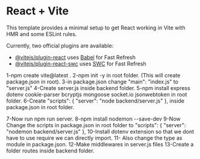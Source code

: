 # React + Vite

This template provides a minimal setup to get React working in Vite with HMR and some ESLint rules.

Currently, two official plugins are available:

- [@vitejs/plugin-react](https://github.com/vitejs/vite-plugin-react/blob/main/packages/plugin-react/README.md) uses [Babel](https://babeljs.io/) for Fast Refresh
- [@vitejs/plugin-react-swc](https://github.com/vitejs/vite-plugin-react-swc) uses [SWC](https://swc.rs/) for Fast Refresh


1-npm create vite@latest .
2-npm init -y in root folder.       (This will create package.json in root).
3-in package.json change "main": "index.js" to "server.js"
4-Create server.js inside backend folder.
5-npm install express dotenv cookie-parser bcryptjs mongoose socket.io jsonwebtoken  in root folder. 
6-Create "scripts": {
    "server": "node backend/server.js"
  },           inside package.json in root folder.

7-Now run npm run server.
8-npm install nodemon --save-dev
9-Now Change the scripts in package.json in root folder to "scripts": {
    "server": "nodemon backend/server.js"
  },
10-Install dotenv extension so that we dont have to use require we can directly import. 
11- Also change the type as module in package.json.
12-Make middlewares in server.js files
13-Create a folder routes inside backend folder.




